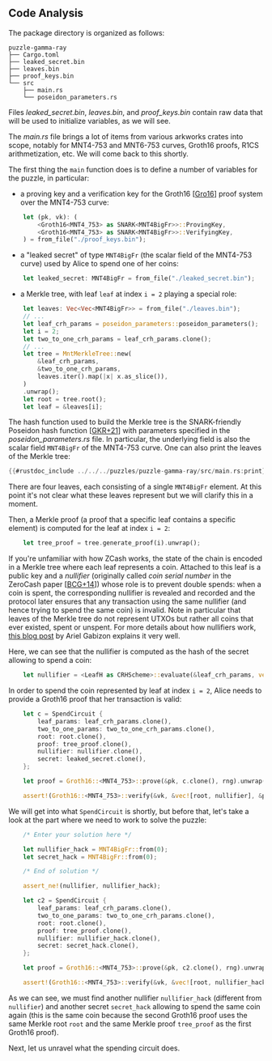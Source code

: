 ## Code Analysis

The package directory is organized as follows:

```text
puzzle-gamma-ray
├── Cargo.toml
├── leaked_secret.bin
├── leaves.bin
├── proof_keys.bin
└── src
    ├── main.rs
    └── poseidon_parameters.rs
```

Files *leaked_secret.bin*, *leaves.bin*, and *proof_keys.bin* contain raw data that will be used to initialize variables, as we will see.

The *main.rs* file brings a lot of items from various arkworks crates into scope, notably for MNT4-753 and MNT6-753 curves, Groth16 proofs, R1CS arithmetization, etc.
We will come back to this shortly.

The first thing the `main` function does is to define a number of variables for the puzzle, in particular:

- a proving key and a verification key for the Groth16 [[Gro16](../../references.md#Gro16)] proof system over the MNT4-753 curve:

```rust
    let (pk, vk): (
        <Groth16<MNT4_753> as SNARK<MNT4BigFr>>::ProvingKey,
        <Groth16<MNT4_753> as SNARK<MNT4BigFr>>::VerifyingKey,
    ) = from_file("./proof_keys.bin");

```
- a "leaked secret" of type `MNT4BigFr` (the scalar field of the MNT4-753 curve) used by Alice to spend one of her coins:

```rust
    let leaked_secret: MNT4BigFr = from_file("./leaked_secret.bin");
```
- a Merkle tree, with leaf `leaf` at index `i = 2` playing a special role:

```rust
    let leaves: Vec<Vec<MNT4BigFr>> = from_file("./leaves.bin");
    // ...
    let leaf_crh_params = poseidon_parameters::poseidon_parameters();
    let i = 2;
    let two_to_one_crh_params = leaf_crh_params.clone();
    // ...
    let tree = MntMerkleTree::new(
        &leaf_crh_params,
        &two_to_one_crh_params,
        leaves.iter().map(|x| x.as_slice()),
    )
    .unwrap();
    let root = tree.root();
    let leaf = &leaves[i];

```

The hash function used to build the Merkle tree is the SNARK-friendly Poseidon hash function [[GKR+21](../../references.md#GKR+21)] with parameters specified in the *poseidon_parameters.rs* file.
In particular, the underlying field is also the scalar field `MNT4BigFr` of the MNT4-753 curve.
One can also print the leaves of the Merkle tree:

```rust
{{#rustdoc_include ../../../puzzles/puzzle-gamma-ray/src/main.rs:print}}
```

There are four leaves, each consisting of a single `MNT4BigFr` element.
At this point it's not clear what these leaves represent but we will clarify this in a moment.

Then, a Merkle proof (a proof that a specific leaf contains a specific element) is computed for the leaf at index `i = 2`:

```rust
    let tree_proof = tree.generate_proof(i).unwrap();
```

If you're unfamiliar with how ZCash works, the state of the chain is encoded in a Merkle tree where each leaf represents a coin. Attached to this leaf is a public key and a *nullifier* (originally called *coin serial number* in the ZeroCash paper [[BCG+14](../../references.md#BCG+14)]) whose role is to prevent double spends: when a coin is spent, the corresponding nullifier is revealed and recorded and the protocol later ensures that any transaction using the same nullifier (and hence trying to spend the same coin) is invalid.
Note in particular that leaves of the Merkle tree do not represent UTXOs but rather all coins that ever existed, spent or unspent.
For more details about how nullifiers work, [this blog post](https://electriccoin.co/blog/zcash-private-transactions/) by Ariel Gabizon explains it very well.

Here, we can see that the nullifier is computed as the hash of the secret allowing to spend a coin:

```rust
    let nullifier = <LeafH as CRHScheme>::evaluate(&leaf_crh_params, vec![leaked_secret]).unwrap();
```

In order to spend the coin represented by leaf at index `i = 2`, Alice needs to provide a Groth16 proof that her transaction is valid:

```rust
    let c = SpendCircuit {
        leaf_params: leaf_crh_params.clone(),
        two_to_one_params: two_to_one_crh_params.clone(),
        root: root.clone(),
        proof: tree_proof.clone(),
        nullifier: nullifier.clone(),
        secret: leaked_secret.clone(),
    };

    let proof = Groth16::<MNT4_753>::prove(&pk, c.clone(), rng).unwrap();

    assert!(Groth16::<MNT4_753>::verify(&vk, &vec![root, nullifier], &proof).unwrap());
```

We will get into what `SpendCircuit` is shortly, but before that, let's take a look at the part where we need to work to solve the puzzle:

```rust
    /* Enter your solution here */

    let nullifier_hack = MNT4BigFr::from(0);
    let secret_hack = MNT4BigFr::from(0);

    /* End of solution */

    assert_ne!(nullifier, nullifier_hack);

    let c2 = SpendCircuit {
        leaf_params: leaf_crh_params.clone(),
        two_to_one_params: two_to_one_crh_params.clone(),
        root: root.clone(),
        proof: tree_proof.clone(),
        nullifier: nullifier_hack.clone(),
        secret: secret_hack.clone(),
    };

    let proof = Groth16::<MNT4_753>::prove(&pk, c2.clone(), rng).unwrap();

    assert!(Groth16::<MNT4_753>::verify(&vk, &vec![root, nullifier_hack], &proof).unwrap());
```

As we can see, we must find another nullifier `nullifier_hack` (different from `nullifier`) and another secret `secret_hack` allowing to spend the same coin again (this is the same coin because the second Groth16 proof uses the same Merkle root `root` and the same Merkle proof `tree_proof` as the first Groth16 proof).

Next, let us unravel what the spending circuit does.